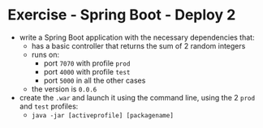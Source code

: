 # Exercise - Spring Boot - Deploy 2
* write a Spring Boot application with the necessary dependencies that:
  * has a basic controller that returns the sum of 2 random integers
  * runs on:
    * port `7070` with profile `prod`
    * port `4000` with profile `test`
    * port `5000` in all the other cases
  * the version is `0.0.6`
* create the `.war` and launch it using the command line, using the 2 `prod` and `test` profiles:
  * `java -jar [activeprofile] [packagename]`
